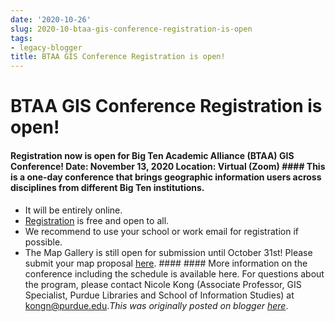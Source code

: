 ```yaml
---
date: '2020-10-26'
slug: 2020-10-btaa-gis-conference-registration-is-open
tags:
- legacy-blogger
title: BTAA GIS Conference Registration is open!
---
```


# BTAA GIS Conference Registration is open!



#### Registration now is open for Big Ten Academic Alliance (BTAA) GIS Conference! [](https://sites.google.com/umn.edu/btaa-gdp/news/2020/10/26-conference-registration?authuser=0#h.p_qX5-ebdPSKis)Date: November 13, 2020 [](https://sites.google.com/umn.edu/btaa-gdp/news/2020/10/26-conference-registration?authuser=0#h.p_BIkBdEFaSNQt)Location: Virtual (Zoom) #### This is a one-day conference that brings geographic information users across disciplines from different Big Ten institutions.
 * It will be entirely online.
 * [Registration](https://docs.google.com/forms/d/e/1FAIpQLSfNSqfVXihmENWDiDQhMFa7r1NCfhKk3JNkJdCLPfrA4wy4QA/viewform) is free and open to all.
 * We recommend to use your school or work email for registration if possible.
 * The Map Gallery is still open for submission until October 31st! Please submit your map proposal [here](https://docs.google.com/forms/d/e/1FAIpQLSdgGjYecQEP3hsOZ4uVrMZ9HSv4aD1F77efbgAhCN_UZFEGCw/viewform?entry.1777532111=Yes&entry.1680197703=Yes&entry.74985372=Please+check+this+if+you+agree+to+the+above+terms.). [](https://sites.google.com/umn.edu/btaa-gdp/news/2020/10/26-conference-registration?authuser=0#h.p_0f7AkTWAR_3w) #### #### More information on the conference including the schedule is available here. For questions <!-- more --> about the program, please contact Nicole Kong (Associate Professor, GIS Specialist, Purdue Libraries and School of Information Studies) at [kongn@purdue.edu](mailto:kongn@purdue.edu).*This was originally posted on blogger [here](https://geobtaa.blogspot.com/2020/10/btaa-gis-conference-registration-is-open.html)*.

